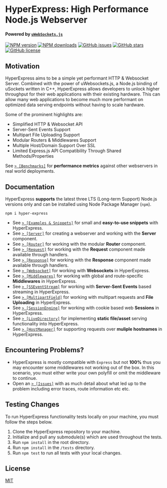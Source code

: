 # HyperExpress: High Performance Node.js Webserver
#### Powered by [`uWebSockets.js`](https://github.com/uNetworking/uWebSockets.js/)

<div align="left">

[![NPM version](https://img.shields.io/npm/v/hyper-express.svg?style=flat)](https://www.npmjs.com/package/hyper-express)
[![NPM downloads](https://img.shields.io/npm/dm/hyper-express.svg?style=flat)](https://www.npmjs.com/package/hyper-express)
[![GitHub issues](https://img.shields.io/github/issues/kartikk221/hyper-express)](https://github.com/kartikk221/hyper-express/issues)
[![GitHub stars](https://img.shields.io/github/stars/kartikk221/hyper-express)](https://github.com/kartikk221/hyper-express/stargazers)
[![GitHub license](https://img.shields.io/github/license/kartikk221/hyper-express)](https://github.com/kartikk221/hyper-express/blob/master/LICENSE)

</div>

## Motivation
HyperExpress aims to be a simple yet performant HTTP & Websocket Server. Combined with the power of uWebsockets.js, a Node.js binding of uSockets written in C++, HyperExpress allows developers to unlock higher throughput for their web applications with their existing hardware. This can allow many web applications to become much more performant on optimized data serving endpoints without having to scale hardware.

Some of the prominent highlights are:
- Simplified HTTP & Websocket API
- Server-Sent Events Support
- Multipart File Uploading Support
- Modular Routers & Middlewares Support
- Multiple Host/Domain Support Over SSL
- Limited Express.js API Compatibility Through Shared Methods/Properties

See [`> [Benchmarks]`](https://web-frameworks-benchmark.netlify.app/result?l=javascript) for **performance metrics** against other webservers in real world deployments.

## Documentation
HyperExpress **supports** the latest three LTS (Long-term Support) Node.js versions only and can be installed using Node Package Manager (`npm`).
```
npm i hyper-express
```

- See [`> [Examples & Snippets]`](./docs/Examples.md) for small and **easy-to-use snippets** with HyperExpress.
- See [`> [Server]`](./docs/Server.md) for creating a webserver and working with the **Server** component.
- See [`> [Router]`](./docs/Router.md) for working with the modular **Router** component.
- See [`> [Request]`](./docs/Request.md) for working with the **Request** component made available through handlers.
- See [`> [Response]`](./docs/Response.md) for working with the **Response** component made available through handlers.
- See [`> [Websocket]`](./docs/Websocket.md) for working with **Websockets** in HyperExpress.
- See [`> [Middlewares]`](./docs/Middlewares.md) for working with global and route-specific **Middlewares** in HyperExpress.
- See [`> [SSEventStream]`](./docs/SSEventStream.md) for working with **Server-Sent Events** based streaming in HyperExpress.
- See [`> [MultipartField]`](./docs/MultipartField.md) for working with multipart requests and **File Uploading** in HyperExpress.
- See [`> [SessionEngine]`](https://github.com/kartikk221/hyper-express-session) for working with cookie based web **Sessions** in HyperExpress.
- See [`> [LiveDirectory]`](./docs/LiveDirectory.md) for implementing **static file/asset** serving functionality into HyperExpress.
- See [`> [HostManager]`](./docs/HostManager.md) for supporting requests over **muliple hostnames** in HyperExpress.

## Encountering Problems?
- HyperExpress is mostly compatible with `Express` but not **100%** thus you may encounter some middlewares not working out of the box. In this scenario, you must either write your own polyfill or omit the middleware to continue.
- Open an [`> [Issues]`](https://github.com/kartikk221/hyper-express/issues) with as much detail about what led up to the problem including error traces, route information etc etc.

## Testing Changes
To run HyperExpress functionality tests locally on your machine, you must follow the steps below.
1. Clone the HyperExpress repository to your machine.
2. Initialize and pull any submodule(s) which are used throughout the tests.
3. Run `npm install` in the root directory.
4. Run `npm install` in the `/tests` directory.
5. Run `npm test` to run all tests with your local changes.

## License
[MIT](./LICENSE)
